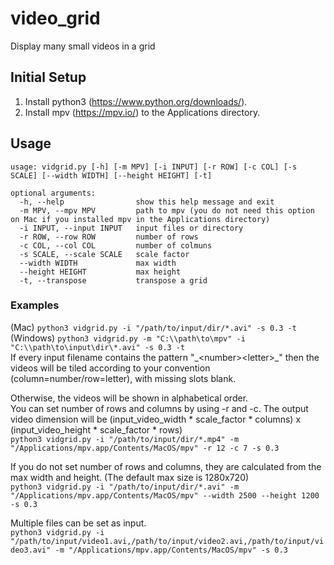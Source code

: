 # video_grid
Display many small videos in a grid

## Initial Setup  
1. Install python3 (https://www.python.org/downloads/).
2. Install mpv (https://mpv.io/) to the Applications directory.

## Usage  
```
usage: vidgrid.py [-h] [-m MPV] [-i INPUT] [-r ROW] [-c COL] [-s SCALE] [--width WIDTH] [--height HEIGHT] [-t]

optional arguments:
  -h, --help                show this help message and exit
  -m MPV, --mpv MPV         path to mpv (you do not need this option on Mac if you installed mpv in the Applications directory)
  -i INPUT, --input INPUT   input files or directory
  -r ROW, --row ROW         number of rows
  -c COL, --col COL         number of colmuns
  -s SCALE, --scale SCALE   scale factor
  --width WIDTH             max width
  --height HEIGHT           max height
  -t, --transpose           transpose a grid
```

### Examples
(Mac)  ```python3 vidgrid.py -i "/path/to/input/dir/*.avi" -s 0.3 -t```  
(Windows)  ```python3 vidgrid.py -m "C:\\path\to\mpv" -i "C:\\path\to\input\dir\*.avi" -s 0.3 -t```  
If every input filename contains the pattern "\_\<number\>\<letter\>\_" then the videos will be tiled according to your convention (column=number/row=letter), with missing slots blank.  
  
Otherwise, the videos will be shown in alphabetical order.   
You can set number of rows and columns by using -r and -c. The output video dimension will be (input_video_width * scale_factor * columns) x (input_video_height * scale_factor * rows)  
```python3 vidgrid.py -i "/path/to/input/dir/*.mp4" -m "/Applications/mpv.app/Contents/MacOS/mpv" -r 12 -c 7 -s 0.3```  

If you do not set number of rows and columns, they are calculated from the max width and height. (The default max size is 1280x720)  
```python3 vidgrid.py -i "/path/to/input/dir/*.avi" -m "/Applications/mpv.app/Contents/MacOS/mpv" --width 2500 --height 1200 -s 0.3```  
  
Multiple files can be set as input.  
```python3 vidgrid.py -i "/path/to/input/video1.avi,/path/to/input/video2.avi,/path/to/input/video3.avi" -m "/Applications/mpv.app/Contents/MacOS/mpv" -s 0.3```  